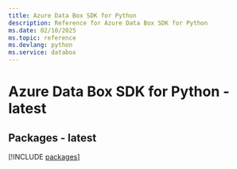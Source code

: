 ```yaml
---
title: Azure Data Box SDK for Python
description: Reference for Azure Data Box SDK for Python
ms.date: 02/10/2025
ms.topic: reference
ms.devlang: python
ms.service: databox
---
```

# Azure Data Box SDK for Python - latest
## Packages - latest
[!INCLUDE [packages](data-box-index.md)]
